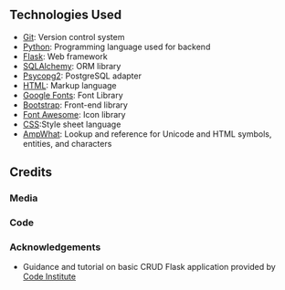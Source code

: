 ## Technologies Used

- [Git](https://git-scm.com/): Version control system
- [Python](https://www.python.org/): Programming language used for backend
- [Flask](https://flask.palletsprojects.com/en/3.0.x/): Web framework
- [SQLAlchemy](https://www.sqlalchemy.org/): ORM library
- [Psycopg2](https://www.psycopg.org/docs/): PostgreSQL adapter
- [HTML](https://en.wikipedia.org/wiki/HTML): Markup language
- [Google Fonts](https://fonts.google.com/): Font Library
- [Bootstrap](https://getbootstrap.com/): Front-end library
- [Font Awesome](https://fontawesome.com/): Icon library
- [CSS](https://en.wikipedia.org/wiki/CSS):Style sheet language
- [AmpWhat](https://www.amp-what.com/#google_vignette): Lookup and reference for Unicode and HTML symbols, entities, and characters

## Credits

### Media

### Code

### Acknowledgements

- Guidance and tutorial on basic CRUD Flask application provided by [Code Institute](https://codeinstitute.net/)
